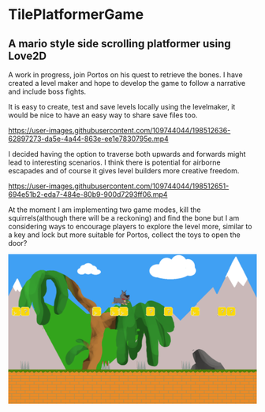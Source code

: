 # TilePlatformerGame

## A mario style side scrolling platformer using Love2D

A work in progress, join Portos on his quest to retrieve the bones. I have created a level maker and hope to develop the game to follow a narrative and include boss fights.

It is easy to create, test and save levels locally using the levelmaker, it would be nice to have an easy way to share save files too.

https://user-images.githubusercontent.com/109744044/198512636-62897273-da5e-4a44-863e-ee1e7830795e.mp4

I decided having the option to traverse both upwards and forwards might lead to interesting scenarios. I think there is potential for airborne escapades and of course it gives level builders more creative freedom.


https://user-images.githubusercontent.com/109744044/198512651-694e51b2-eda7-484e-80b9-900d7293ff06.mp4

At the moment I am implementing two game modes, kill the squirrels(although there will be a reckoning) and find the bone but I am considering ways to encourage players to explore the level more, similar to a key and lock but more suitable for Portos, collect the toys to open the door?



![image](screenshot.png "screenshot")
